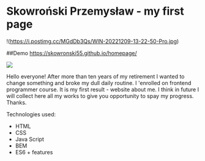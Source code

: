 ﻿# Skowroński Przemysław - my first page

!(https://i.postimg.cc/MGdDb3Qs/WIN-20221209-13-22-50-Pro.jpg)

##Demo
https://skowronski55.github.io/homepage/

![](https://github.com/Your_Repository_Name/Your_GIF_Name.gif)

Hello everyone! After more than ten years of my retirement I wanted to change something and broke my dull daily routine. I 'enrolled on frontend programmer course. It is my first result - website about me. I think in future I will collect here all my works to give you opportunity to spay my progress. Thanks.

Technologies used:
- HTML
- CSS
- Java Script
- BEM
- ES6 + features


